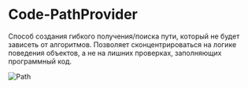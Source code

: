 # Code-PathProvider
Способ создания гибкого получения/поиска пути, который не будет зависеть от алгоритмов. Позволяет сконцентрироваться на логике поведения объектов, а не на лишних проверках, заполняющих программный код. 

![Path](https://user-images.githubusercontent.com/34096047/101163973-7ea02580-3645-11eb-9fb7-58b090b2a6dc.png)

